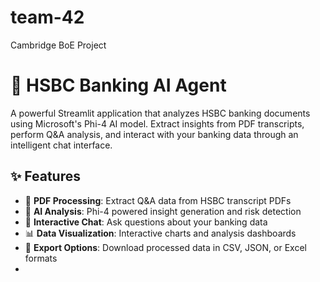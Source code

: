 # team-42
Cambridge BoE Project

# 🏦 HSBC Banking AI Agent

A powerful Streamlit application that analyzes HSBC banking documents using Microsoft's Phi-4 AI model. Extract insights from PDF transcripts, perform Q&A analysis, and interact with your banking data through an intelligent chat interface.

## ✨ Features

- 📄 **PDF Processing**: Extract Q&A data from HSBC transcript PDFs
- 🧠 **AI Analysis**: Phi-4 powered insight generation and risk detection
- 💬 **Interactive Chat**: Ask questions about your banking data
- 📊 **Data Visualization**: Interactive charts and analysis dashboards
- 💾 **Export Options**: Download processed data in CSV, JSON, or Excel formats
- 